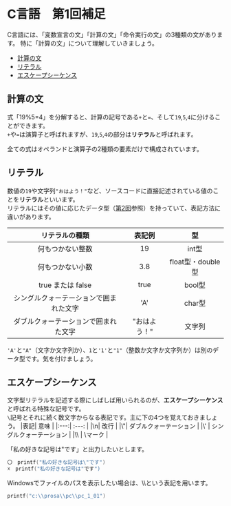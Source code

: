 # C言語　第1回補足
C言語には、「変数宣言の文」「計算の文」「命令実行の文」の3種類の文があります。
特に「計算の文」について理解していきましょう。

  - [計算の文](#計算の文)
  - [リテラル](#リテラル)
  - [エスケープシーケンス](#エスケープシーケンス)
  
## 計算の文 
式「19%5=4」を分解すると、計算の記号である`+`と`=`、そして`19`,`5`,`4`に分けることができます。  
`+`や`=`は演算子と呼ばれますが、`19`,`5`,`4`の部分は**リテラル**と呼ばれます。

全ての式はオペランドと演算子の2種類の要素だけで構成されています。

## リテラル
  
数値の`19`や文字列`"おはよう！"`など、ソースコードに直接記述されている値のことを**リテラル**といいます。  
リテラルにはその値に応じたデータ型（[第2回](pc_02.md)参照）を持っていて、表記方法に違いがあります。

|リテラルの種類| 表記例 | 型 |
|:---:| :---: | :---: |
|何もつかない整数| 19  |int型|
|何もつかない小数| 3.8 |float型・double型|
|true または false| true |bool型|
|シングルクォーテーションで囲まれた文字 | 'A' |char型|
|ダブルクォーテーションで囲まれた文字| "おはよう！" | 文字列 |

`'A'`と`"A"`（文字か文字列か）、`1`と`'1'`と`"1"`（整数か文字か文字列か）は別のデータ型です。気を付けましょう。
  
  ## エスケープシーケンス
文字型リテラルを記述する際にしばしば用いられるのが、**エスケープシーケンス**と呼ばれる特殊な記号です。  
`\`記号とそれに続く数文字からなる表記です。主に下の4つを覚えておきましょう。
|表記| 意味 | 
|:---:| :---: |
|\n| 改行 |
|\\"| ダブルクォーテーション |
|\\' | シングルクォーテーション |
|\\\ | \マーク |


「私の好きな記号は"です」と出力したいとします。
``` C
〇　printf("私の好きな記号は\"です")
☓　printf("私の好きな記号は"です")
```

Windowsでファイルのパスを表示したい場合は、\\\という表記を用います。
``` C
printf("c:\\prosa\\pc\\pc_1_01")
```

